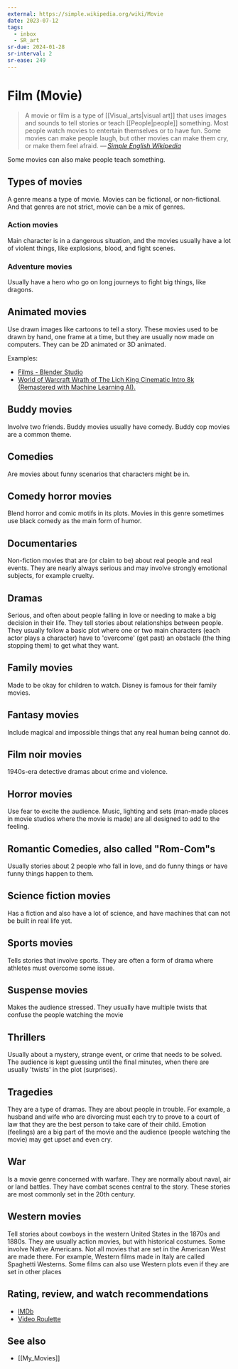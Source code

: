 ```yaml
---
external: https://simple.wikipedia.org/wiki/Movie
date: 2023-07-12
tags:
  - inbox
  - SR_art
sr-due: 2024-01-28
sr-interval: 2
sr-ease: 249
---
```

# Film (Movie)

> A movie or film is a type of [[Visual_arts|visual art]] that uses images and
> sounds to tell stories or teach [[People|people]] something. Most people watch
> movies to entertain themselves or to have fun. Some movies can make people
> laugh, but other movies can make them cry, or make them feel afraid.
> — <cite>[Simple English Wikipedia](https://simple.wikipedia.org/wiki/Movie)</cite>

Some movies can also make people teach something.

## Types of movies

A genre means a type of movie. Movies can be fictional, or non-fictional. And
that genres are not strict, movie can be a mix of genres.

### Action movies

Main character is in a dangerous situation, and the movies usually have a lot of
violent things, like explosions, blood, and fight scenes.

### Adventure movies

Usually have a hero who go on long journeys to fight big things, like dragons.

## Animated movies

Use drawn images like cartoons to tell a story. These movies used to be drawn by
hand, one frame at a time, but they are usually now made on computers. They can
be 2D animated or 3D animated.

Examples:

- [Films - Blender Studio](https://studio.blender.org/films/)
- [World of Warcraft Wrath of The Lich King Cinematic Intro 8k (Remastered with Machine Learning AI).](file:///home/inom/Arts_and_Entertainment/animation/WOW_Wrath_of_The_Lich_King_AwmvwTopbas.mp4)

## Buddy movies

Involve two friends. Buddy movies usually have comedy. Buddy cop movies are a
common theme.

## Comedies

Are movies about funny scenarios that characters might be in.

## Comedy horror movies

Blend horror and comic motifs in its plots. Movies in this genre sometimes use
black comedy as the main form of humor.

## Documentaries

Non-fiction movies that are (or claim to be) about real people and real events.
They are nearly always serious and may involve strongly emotional subjects, for
example cruelty.

## Dramas

Serious, and often about people falling in love or needing to make a big
decision in their life. They tell stories about relationships between people.
They usually follow a basic plot where one or two main characters (each actor
plays a character) have to 'overcome' (get past) an obstacle (the thing stopping
them) to get what they want.

## Family movies

Made to be okay for children to watch. Disney is famous for their family movies.

## Fantasy movies

Include magical and impossible things that any real human being cannot do.

## Film noir movies

1940s-era detective dramas about crime and violence.

## Horror movies

Use fear to excite the audience. Music, lighting and sets (man-made places in
movie studios where the movie is made) are all designed to add to the feeling.

## Romantic Comedies, also called "Rom-Com"s

Usually stories about 2 people who fall in love, and do funny things or have
funny things happen to them.

## Science fiction movies

Has a fiction and also have a lot of science, and have machines that can not be
built in real life yet.

## Sports movies

Tells stories that involve sports. They are often a form of drama where athletes
must overcome some issue.

## Suspense movies

Makes the audience stressed. They usually have multiple twists that confuse the
people watching the movie

## Thrillers

Usually about a mystery, strange event, or crime that needs to be solved. The
audience is kept guessing until the final minutes, when there are usually
'twists' in the plot (surprises).

## Tragedies

They are a type of dramas. They are about people in trouble. For example, a
husband and wife who are divorcing must each try to prove to a court of law that
they are the best person to take care of their child. Emotion (feelings) are a
big part of the movie and the audience (people watching the movie) may get upset
and even cry.

## War

Is a movie genre concerned with warfare. They are normally about naval, air or
land battles. They have combat scenes central to the story. These stories are
most commonly set in the 20th century.

## Western movies

Tell stories about cowboys in the western United States in the 1870s and 1880s.
They are usually action movies, but with historical costumes. Some involve
Native Americans. Not all movies that are set in the American West are made
there. For example, Western films made in Italy are called Spaghetti Westerns.
Some films can also use Western plots even if they are set in other places

## Rating, review, and watch recommendations

- [IMDb](http://www.imdb.com/)
- [Video Roulette](https://reelgood.com/roulette)

## See also

- [[My_Movies]]
